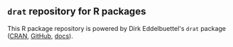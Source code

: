 
## `drat` repository for R packages

This R package repository is powered by Dirk Eddelbuettel's `drat` package ([CRAN](https://cran.r-project.org/package=drat), [GitHub](https://github.com/eddelbuettel/drat), [docs](https://eddelbuettel.github.io/drat)).  
